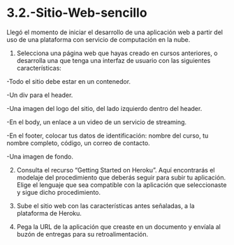 # 3.2.-Sitio-Web-sencillo

Llegó el momento de iniciar el desarrollo de una aplicación web a partir del uso de una plataforma con servicio de computación en la nube.

1. Selecciona una página web que hayas creado en cursos anteriores, o desarrolla una que tenga una interfaz de usuario con las siguientes características:

-Todo el sitio debe estar en un contenedor.

-Un div para el header.

-Una imagen del logo del sitio, del lado izquierdo dentro del header.

-En el body, un enlace a un video de un servicio de streaming.

-En el footer, colocar tus datos de identificación: nombre del curso, tu nombre completo, código, un correo de contacto.

-Una imagen de fondo.

 2. Consulta el recurso “Getting Started on Heroku”. Aquí encontrarás el modelaje del procedimiento que deberás seguir para subir tu aplicación. Elige el lenguaje que sea compatible con la aplicación que seleccionaste y sigue dicho procedimiento. 

3. Sube el sitio web con las características antes señaladas, a la plataforma de Heroku. 

4. Pega la URL de la aplicación que creaste en un documento y envíala al buzón de entregas para su retroalimentación.
